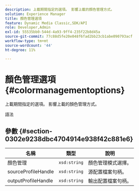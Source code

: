 ```yaml
---
description: 上載期間指定的選項。 影響上載的顏色管理方式。
solution: Experience Manager
title: 顏色管理選項
feature: Dynamic Media Classic,SDK/API
role: Developer,Admin
exl-id: 55535bb0-544d-4a93-9ff4-235f22b8d45a
source-git-commit: 77c88d5fe20e048f6fad2bb23cb1abe090793acf
workflow-type: tm+mt
source-wordcount: '44'
ht-degree: 11%

---
```


# 顏色管理選項{#colormanagementoptions}

上載期間指定的選項。 影響上載的顏色管理方式。

語法

## 參數 {#section-0302e9238dbc4704914e938f42c881e6}

| 名稱 | 類型 | 說明 |
|---|---|---|
| 顏色管理 | `xsd:string` | 顏色管理模式選擇。 |
| sourceProfileHandle | `xsd:string` | 源配置檔案句柄。 |
| outputProfileHandle | `xsd:string` | 輸出配置檔案句柄。 |
